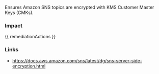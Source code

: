 
Ensures Amazon SNS topics are encrypted with KMS Customer Master Keys (CMKs).

### Impact
<!-- Add Impact here -->

<!-- DO NOT CHANGE -->
{{ remediationActions }}

### Links
- https://docs.aws.amazon.com/sns/latest/dg/sns-server-side-encryption.html


